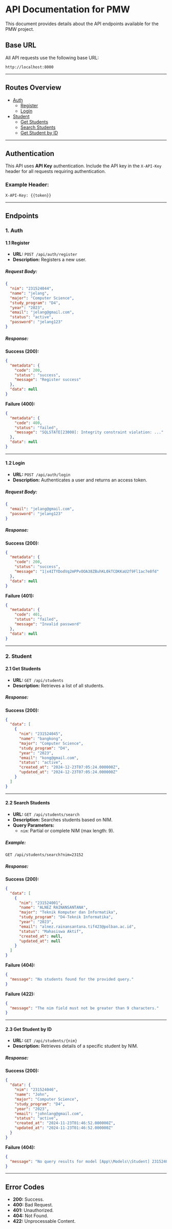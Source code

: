 # API Documentation for PMW

This document provides details about the API endpoints available for the PMW project.

## Base URL

All API requests use the following base URL:
```
http://localhost:8000
```

---

## Routes Overview

- [Auth](#auth)
    - [Register](#11-register)
    - [Login](#12-login)
- [Student](#student)
    - [Get Students](#21-get-students)
    - [Search Students](#22-search-students)
    - [Get Student by ID](#23-get-student-by-id)

---

## Authentication

This API uses **API Key** authentication. Include the API key in the `X-API-Key` header for all requests requiring authentication.

### Example Header:
```http
X-API-Key: {{token}}
```

---

## Endpoints

### **1. Auth**

#### **1.1 Register**

- **URL:** `POST /api/auth/register`
- **Description:** Registers a new user.

##### Request Body:
```json
{
  "nim": "231524044",
  "name": "jelang",
  "major": "Computer Science",
  "study_program": "D4",
  "year": "2023",
  "email": "jelang@gmail.com",
  "status": "active",
  "password": "jelang123"
}
```

##### Response:
**Success (200):**
```json
{
  "metadata": {
    "code": 200,
    "status": "success",
    "message": "Register success"
  },
  "data": null
}
```
**Failure (400):**
```json
{
  "metadata": {
    "code": 400,
    "status": "failed",
    "message": "SQLSTATE[23000]: Integrity constraint violation: ..."
  },
  "data": null
}
```

---

#### **1.2 Login**

- **URL:** `POST /api/auth/login`
- **Description:** Authenticates a user and returns an access token.

##### Request Body:
```json
{
  "email": "jelang@gmail.com",
  "password": "jelang123"
}
```

##### Response:
**Success (200):**
```json
{
  "metadata": {
    "code": 200,
    "status": "success",
    "message": "1|x4ITYDodVq2mPPvOOA38ZBuhKL0kTCDKKaU2f9Fl1ac7e8fd"
  },
  "data": null
}
```
**Failure (401):**
```json
{
  "metadata": {
    "code": 401,
    "status": "failed",
    "message": "Invalid password"
  },
  "data": null
}
```

---

### **2. Student**

#### **2.1 Get Students**

- **URL:** `GET /api/students`
- **Description:** Retrieves a list of all students.

##### Response:
**Success (200):**
```json
{
  "data": [
    {
      "nim": "231524045",
      "name": "bangkong",
      "major": "Computer Science",
      "study_program": "D4",
      "year": "2023",
      "email": "kong@gmail.com",
      "status": "active",
      "created_at": "2024-12-23T07:05:24.000000Z",
      "updated_at": "2024-12-23T07:05:24.000000Z"
    }
  ]
}
```

---

#### **2.2 Search Students**

- **URL:** `GET /api/students/search`
- **Description:** Searches students based on NIM.
- **Query Parameters:**
    - `nim`: Partial or complete NIM (max length: 9).

##### Example:
```
GET /api/students/search?nim=23152
```

##### Response:
**Success (200):**
```json
{
  "data": [
    {
      "nim": "231524001",
      "name": "ALNEZ RAINANSANTANA",
      "major": "Teknik Komputer dan Informatika",
      "study_program": "D4-Teknik Informatika",
      "year": "2023",
      "email": "alnez.rainansantana.tif423@polban.ac.id",
      "status": "Mahasiswa Aktif",
      "created_at": null,
      "updated_at": null
    }
  ]
}
```
**Failure (404):**
```json
{
  "message": "No students found for the provided query."
}
```
**Failure (422):**
```json
{
  "message": "The nim field must not be greater than 9 characters."
}
```

---

#### **2.3 Get Student by ID**

- **URL:** `GET /api/students/{nim}`
- **Description:** Retrieves details of a specific student by NIM.

##### Response:
**Success (200):**
```json
{
  "data": {
    "nim": "231524046",
    "name": "John",
    "major": "Computer Science",
    "study_program": "D4",
    "year": "2023",
    "email": "johnlang@gmail.com",
    "status": "active",
    "created_at": "2024-11-23T01:46:52.000000Z",
    "updated_at": "2024-11-23T01:46:52.000000Z"
  }
}
```
**Failure (404):**
```json
{
  "message": "No query results for model [App\\Models\\Student] 2315240464"
}
```

---

## Error Codes

- **200:** Success.
- **400:** Bad Request.
- **401:** Unauthorized.
- **404:** Not Found.
- **422:** Unprocessable Content.
